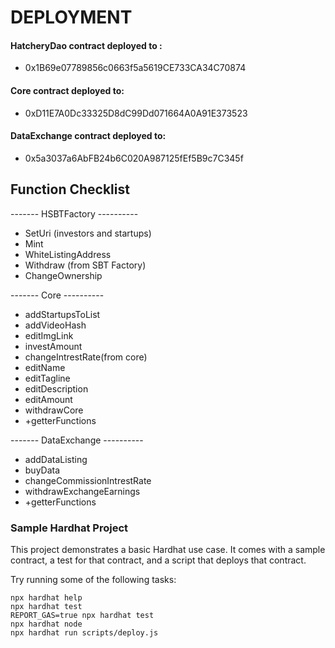 #  DEPLOYMENT
#### HatcheryDao contract deployed to : 
- 0x1B69e07789856c0663f5a5619CE733CA34C70874
#### Core contract deployed to: 
- 0xD11E7A0Dc33325D8dC99Dd071664A0A91E373523
#### DataExchange contract deployed to:
- 0x5a3037a6AbFB24b6C020A987125fEf5B9c7C345f


## Function Checklist
------- HSBTFactory ----------
- SetUri (investors and startups)
- Mint 
- WhiteListingAddress 
- Withdraw (from SBT Factory)
- ChangeOwnership

------- Core ----------
- addStartupsToList
- addVideoHash
- editImgLink
- investAmount
- changeIntrestRate(from core)
- editName
- editTagline
- editDescription
- editAmount
- withdrawCore
- +getterFunctions

------- DataExchange ----------
- addDataListing
- buyData
- changeCommissionIntrestRate
- withdrawExchangeEarnings
- +getterFunctions

### Sample Hardhat Project

This project demonstrates a basic Hardhat use case. It comes with a sample contract, a test for that contract, and a script that deploys that contract.

Try running some of the following tasks:

```shell
npx hardhat help
npx hardhat test
REPORT_GAS=true npx hardhat test
npx hardhat node
npx hardhat run scripts/deploy.js
```